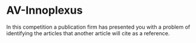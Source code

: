 # AV-Innoplexus
In this competition a publication firm has presented you with a problem of identifying the articles that another article will cite as a reference.
